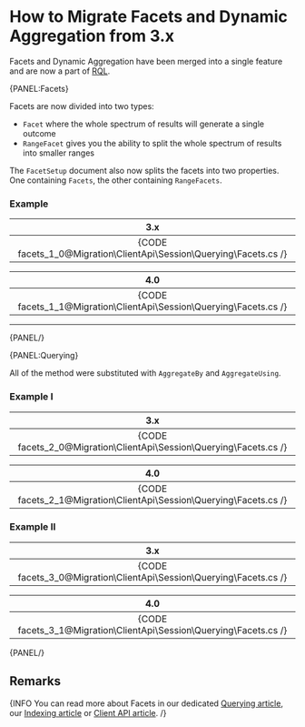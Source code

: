 ﻿# How to Migrate Facets and Dynamic Aggregation from 3.x

Facets and Dynamic Aggregation have been merged into a single feature and are now a part of [RQL](../../../../indexes/querying/what-is-rql).

{PANEL:Facets}

Facets are now divided into two types:

- `Facet` where the whole spectrum of results will generate a single outcome
- `RangeFacet` gives you the ability to split the whole spectrum of results into smaller ranges

The `FacetSetup` document also now splits the facets into two properties. One containing `Facets`, the other containing `RangeFacets`.

### Example

| 3.x |
|:---:|
| {CODE facets_1_0@Migration\ClientApi\Session\Querying\Facets.cs /} |

| 4.0 |
|:---:|
| {CODE facets_1_1@Migration\ClientApi\Session\Querying\Facets.cs /} |

---

{PANEL/}

{PANEL:Querying}

All of the method were substituted with `AggregateBy` and `AggregateUsing`.

### Example I

| 3.x |
|:---:|
| {CODE facets_2_0@Migration\ClientApi\Session\Querying\Facets.cs /} |

| 4.0 |
|:---:|
| {CODE facets_2_1@Migration\ClientApi\Session\Querying\Facets.cs /} |

### Example II

| 3.x |
|:---:|
| {CODE facets_3_0@Migration\ClientApi\Session\Querying\Facets.cs /} |

| 4.0 |
|:---:|
| {CODE facets_3_1@Migration\ClientApi\Session\Querying\Facets.cs /} |

{PANEL/}

## Remarks

{INFO You can read more about Facets in our dedicated [Querying article](../../../../indexes/querying/faceted-search), our [Indexing article](../../../../indexes/querying/faceted-search) or [Client API article](../../../../client-api/session/querying/how-to-query-a-spatial-index). /}
